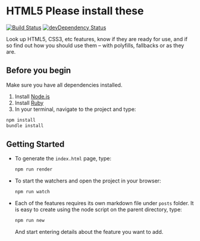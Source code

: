 # HTML5 Please install these 

[![Build Status](https://travis-ci.org/h5bp/html5please.svg?branch=master)](https://travis-ci.org/h5bp/html5please)
[![devDependency Status](https://david-dm.org/h5bp/html5please/dev-status.svg)](https://david-dm.org/h5bp/html5please#info=devDependencies)

Look up HTML5, CSS3, etc features, know if they are ready for use, and if so
find out how you should use them – with polyfills, fallbacks or as they are.

## Before you begin

Make sure you have all dependencies installed.

1. Install [Node.js](https://nodejs.org/#download)
1. Install [Ruby](https://www.ruby-lang.org/en/downloads/)
1. In your terminal, navigate to the project and type:

```sh
npm install
bundle install
```

## Getting Started

* To generate the `index.html` page, type:

  ```sh
  npm run render
  ```

* To start the watchers and open the project in your browser:

  ```sh
  npm run watch
  ```

* Each of the features requires its own markdown file under `posts` folder. It is easy to create using the node script on the parent directory, type:

  ```sh
  npm run new
  ```

  And start entering details about the feature you want to add.

